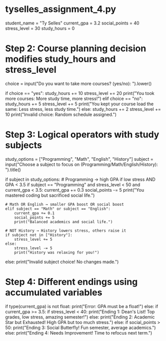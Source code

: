 # tyselles_assignment_4.py

student_name = "Ty Selles"
current_gpa = 3.2
social_points = 40
stress_level = 30
study_hours = 0

# Step 2: Course planning decision modifies study_hours and stress_level
choice = input("Do you want to take more courses? (yes/no): ").lower()

if choice == "yes":
    study_hours += 10
    stress_level += 20
    print("You took more courses: More study time, more stress!")
elif choice == "no":
    study_hours += 5
    stress_level += 5
    print("You kept your course load the same: Less stress, less study time.")
else:
    study_hours += 2
    stress_level += 10
    print("Invalid choice: Random schedule assigned.")

# Step 3: Logical operators with study subjects
study_options = ["Programming", "Math", "English", "History"]
subject = input("Choose a subject to focus on (Programming/Math/English/History): ").title()

if subject in study_options:
    # Programming → high GPA if low stress AND GPA < 3.5
    if subject == "Programming" and stress_level < 50 and current_gpa < 3.5:
        current_gpa += 0.3
        social_points -= 5
        print("You mastered coding but sacrificed social life.")

    # Math OR English → smaller GPA boost OR social boost
    elif subject == "Math" or subject == "English":
        current_gpa += 0.1
        social_points += 5
        print("Balanced academics and social life.")

    # NOT History → History lowers stress, others raise it
    if subject not in ["History"]:
        stress_level += 5
    else:
        stress_level -= 5
        print("History was relaxing for you!")
else:
    print("Invalid subject choice! No changes made.")

# Step 4: Different endings using accumulated variables
if type(current_gpa) is not float:
    print("Error: GPA must be a float!")
else:
    if current_gpa >= 3.5:
        if stress_level < 40:
            print("Ending 1: Dean's List! Top grades, low stress, amazing semester!")
        else:
            print("Ending 2: Academic Star but Exhausted! High GPA but too much stress.")
    else:
        if social_points > 50:
            print("Ending 3: Social Butterfly! Fun semester, average academics.")
        else:
            print("Ending 4: Needs Improvement! Time to refocus next term.")
